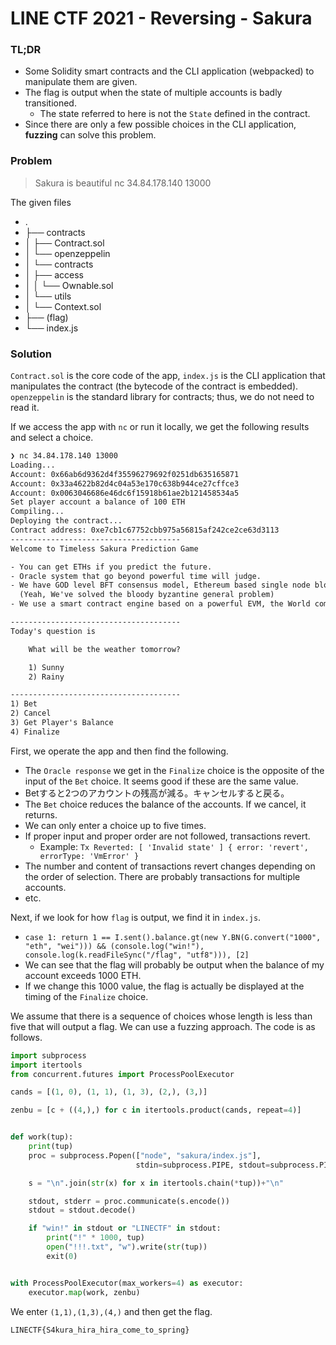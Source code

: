 # LINE CTF 2021 - Reversing - Sakura

### TL;DR
 - Some Solidity smart contracts and the CLI application (webpacked) to manipulate them are given.
 - The flag is output when the state of multiple accounts is badly transitioned.
   - The state referred to here is not the `State` defined in the contract.
 - Since there are only a few possible choices in the CLI application, **fuzzing** can solve this problem.

### Problem
>Sakura is beautiful
>nc 34.84.178.140 13000

The given files
 - .
 - ├── contracts
 - │   ├── Contract.sol
 - │   └── openzeppelin
 - │       └── contracts
 - │           ├── access
 - │           │   └── Ownable.sol
 - │           └── utils
 - │               └── Context.sol
 - ├── (flag)
 - └── index.js

### Solution 
`Contract.sol` is the core code of the app, `index.js` is the CLI application that manipulates the contract (the bytecode of the contract is embedded). `openzeppelin` is the standard library for contracts; thus, we do not need to read it. 

If we access the app with `nc` or run it locally, we get the following results and select a choice.
```txt
❯ nc 34.84.178.140 13000
Loading...
Account: 0x66ab6d9362d4f35596279692f0251db635165871
Account: 0x33a4622b82d4c04a53e170c638b944ce27cffce3
Account: 0x0063046686e46dc6f15918b61ae2b121458534a5
Set player account a balance of 100 ETH
Compiling...
Deploying the contract...
Contract address: 0xe7cb1c67752cbb975a56815af242ce2ce63d3113
--------------------------------------
Welcome to Timeless Sakura Prediction Game

- You can get ETHs if you predict the future.
- Oracle system that go beyond powerful time will judge.
- We have GOD level BFT consensus model, Ethereum based single node blockchain.
  (Yeah, We've solved the bloody byzantine general problem)
- We use a smart contract engine based on a powerful EVM, the World computer.

--------------------------------------
Today's question is

    What will be the weather tomorrow?

    1) Sunny
    2) Rainy

--------------------------------------
1) Bet
2) Cancel
3) Get Player's Balance
4) Finalize
```

First, we operate the app and then find the following.
 - The `Oracle response` we get in the `Finalize` choice is the opposite of the input of the `Bet` choice. It seems good if these are the same value.
 - Betすると2つのアカウントの残高が減る。キャンセルすると戻る。
 - The `Bet` choice reduces the balance of the accounts. If we cancel, it returns.
 - We can only enter a choice up to five times.
 - If proper input and proper order are not followed, transactions revert.
   - Example: `Tx Reverted: [ 'Invalid state' ] { error: 'revert', errorType: 'VmError' }`
 - The number and content of transactions revert changes depending on the order of selection. There are probably transactions for multiple accounts.
 - etc.

Next, if we look for how `flag` is output, we find it in `index.js`.
 - `case 1: return 1 == I.sent().balance.gt(new Y.BN(G.convert("1000", "eth", "wei"))) && (console.log("win!"), console.log(k.readFileSync("/flag", "utf8"))), [2]`
 - We can see that the flag will probably be output when the balance of my account exceeds 1000 ETH.
 - If we change this 1000 value, the flag is actually be displayed at the timing of the `Finalize` choice.

We assume that there is a sequence of choices whose length is less than five that will output a flag. We can use a fuzzing approach.
The code is as follows.
```py
import subprocess
import itertools
from concurrent.futures import ProcessPoolExecutor

cands = [(1, 0), (1, 1), (1, 3), (2,), (3,)]

zenbu = [c + ((4,),) for c in itertools.product(cands, repeat=4)]


def work(tup):
    print(tup)
    proc = subprocess.Popen(["node", "sakura/index.js"],
                            stdin=subprocess.PIPE, stdout=subprocess.PIPE)

    s = "\n".join(str(x) for x in itertools.chain(*tup))+"\n"

    stdout, stderr = proc.communicate(s.encode())
    stdout = stdout.decode()

    if "win!" in stdout or "LINECTF" in stdout:
        print("!" * 1000, tup)
        open("!!!.txt", "w").write(str(tup))
        exit(0)


with ProcessPoolExecutor(max_workers=4) as executor:
    executor.map(work, zenbu)
```

We enter `(1,1),(1,3),(4,)` and then get the flag.

`LINECTF{S4kura_hira_hira_come_to_spring}`
